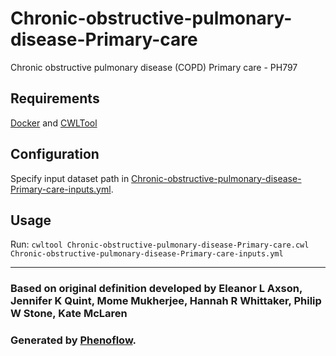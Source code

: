 # Chronic-obstructive-pulmonary-disease-Primary-care

Chronic obstructive pulmonary disease (COPD) Primary care - PH797

## Requirements

[Docker](https://docs.docker.com/install/) and [CWLTool](https://github.com/common-workflow-language/cwltool#install)

## Configuration

Specify input dataset path in [Chronic-obstructive-pulmonary-disease-Primary-care-inputs.yml](Chronic-obstructive-pulmonary-disease-Primary-care-inputs.yml).

## Usage

Run: `cwltool Chronic-obstructive-pulmonary-disease-Primary-care.cwl Chronic-obstructive-pulmonary-disease-Primary-care-inputs.yml`

***

### Based on original definition developed by Eleanor L Axson, Jennifer K Quint, Mome Mukherjee, Hannah R Whittaker, Philip W Stone, Kate McLaren
### Generated by [Phenoflow](https://kclhi.org/phenoflow).
